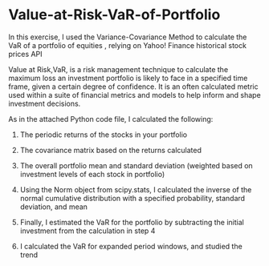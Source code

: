 # Value-at-Risk-VaR-of-Portfolio

In this exercise, I used the Variance-Covariance Method to calculate the VaR of a portfolio of equities , relying on Yahoo! Finance historical stock prices API

Value at Risk,VaR, is a risk management technique to calculate the maximum loss an investment portfolio is likely to face in a specified time frame, given a certain degree of confidence. It is an often calculated metric used within a suite of financial metrics and models to help inform and shape investment decisions.

As in the attached Python code file, I calculated the following:

1. The periodic returns of the stocks in your portfolio

2. The covariance matrix based on the returns calculated

3. The overall portfolio mean and standard deviation (weighted based on investment levels of each stock in portfolio)

4. Using the Norm object from scipy.stats, I calculated the inverse of the normal cumulative distribution with a specified probability, standard deviation, and mean

5. Finally, I estimated the VaR for the portfolio by subtracting the initial investment from the calculation in step 4

6. I calculated the VaR for expanded period windows, and studied the trend



